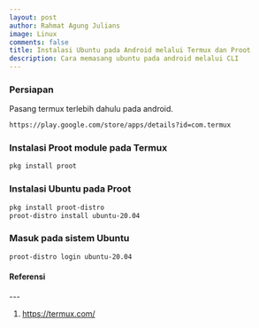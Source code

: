 ```yaml
---
layout: post
author: Rahmat Agung Julians
image: Linux
comments: false
title: Instalasi Ubuntu pada Android melalui Termux dan Proot
description: Cara memasang ubuntu pada android melalui CLI
---
```


### Persiapan
Pasang termux terlebih dahulu pada android.
```bash
https://play.google.com/store/apps/details?id=com.termux
```

### Instalasi Proot module pada Termux
```bash
pkg install proot
```

### Instalasi Ubuntu pada Proot
```bash
pkg install proot-distro
proot-distro install ubuntu-20.04
```

### Masuk pada sistem Ubuntu
```bash
proot-distro login ubuntu-20.04
```

<h4><b>Referensi</b></h4> 
--- 
<ol>
    <li>
        <a href="https://termux.com/">https://termux.com/</a><br/>
    </li>
</ol>